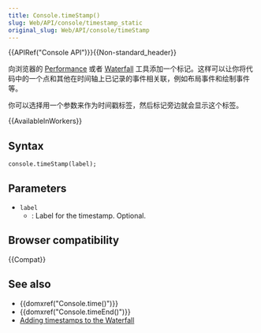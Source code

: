 ```yaml
---
title: Console.timeStamp()
slug: Web/API/console/timestamp_static
original_slug: Web/API/console/timeStamp
---
```


{{APIRef("Console API")}}{{Non-standard_header}}

向浏览器的 [Performance](https://developers.google.com/web/tools/chrome-devtools/evaluate-performance/reference) 或者 [Waterfall](/zh-CN/docs/Tools/Performance/Waterfall) 工具添加一个标记。这样可以让你将代码中的一个点和其他在时间轴上已记录的事件相关联，例如布局事件和绘制事件等。

你可以选择用一个参数来作为时间戳标签，然后标记旁边就会显示这个标签。

{{AvailableInWorkers}}

## Syntax

```plain
console.timeStamp(label);
```

## Parameters

- `label`
  - : Label for the timestamp. Optional.

## Browser compatibility

{{Compat}}

## See also

- {{domxref("Console.time()")}}
- {{domxref("Console.timeEnd()")}}
- [Adding timestamps to the Waterfall](/zh-CN/docs/Tools/Performance/Waterfall#Timestamp_markers)
